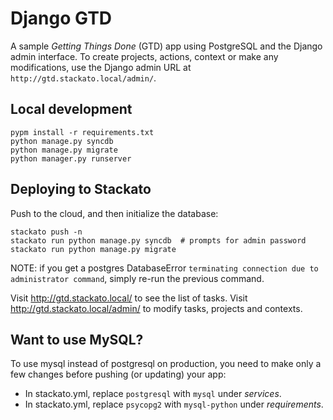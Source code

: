 # Django GTD

A sample *Getting Things Done* (GTD) app using PostgreSQL and the Django admin
interface. To create projects, actions, context or make any modifications, use
the Django admin URL at ``http://gtd.stackato.local/admin/``.

## Local development

    pypm install -r requirements.txt
    python manage.py syncdb
    python manage.py migrate
    python manager.py runserver

## Deploying to Stackato

Push to the cloud, and then initialize the database:

    stackato push -n
    stackato run python manage.py syncdb  # prompts for admin password
    stackato run python manage.py migrate

NOTE: if you get a postgres DatabaseError ``terminating connection due
to administrator command``, simply re-run the previous command.
    
Visit http://gtd.stackato.local/ to see the list of tasks. Visit http://gtd.stackato.local/admin/ to modify tasks, projects and contexts.
 
## Want to use MySQL?

To use mysql instead of postgresql on production, you need to make only a few
changes before pushing (or updating) your app:

  * In stackato.yml, replace `postgresql` with `mysql` under *services*.
  * In stackato.yml, replace `psycopg2` with `mysql-python` under *requirements*.
